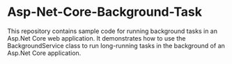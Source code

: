 # Asp-Net-Core-Background-Task
 
This repository contains sample code for running background tasks in an Asp.Net Core web application. It demonstrates how to use the BackgroundService class to run long-running tasks in the background of an Asp.Net Core application.
